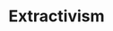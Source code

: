 ---
layout: module
num: 10
title: Extractivism
type: lecture
draft: 0
group: 5
show_schedule: 1
due_date: 2024-02-08
slides:
  - url: https://docs.google.com/presentation/d/1xJC-GnKA_nvKEuNdKRcwvDCAfvCGI11tMVQ1kp0s6eA/edit?usp=sharing
    title: Extractivism
readings:
  - title: Atlas of AI
    url: https://canvas.northwestern.edu/files/18094999/
    author: Crawford, K.
    date: 2021
    source: Yale University Press
    notes: "Important to note here the missing citations in Crawford's work from several Data & Society lab members who researched and brought up ideas from the book prior to Crawford's writing. See some <a href='https://twitter.com/SmithaKhorana/status/1431728246354231300'>details here</a>."
  - title: Ethical Deliberation and Decision-Making in Socio-Ecological Systems Framework
    url: http://learninginplaces.org/wp-content/uploads/2020/08/framework_socioecological-decisionmaking.pdf
    author: Learning in Places Collaborative
    date: 2020
    source: Learning in Places
    notes: Can find more info about Learning in Places <a href='http://learninginplaces.org/'>here</a>.
    optional: 1
  - title: Indigenous Protocol and Artificial Intelligence
    url: https://spectrum.library.concordia.ca/id/eprint/986506/7/Indigenous_Protocol_and_AI_2020.pdf
    author: Indigenous Protocol and Artificial Intelligence Working Group
    date: 2020
    source: The Initiative for Indigenous Futures and the Canadian Institute for Advanced Research (CIFAR)
    optional: 1
  - title: CARE Principles for Indigenous Data Governance 
    url: https://static1.squarespace.com/static/5d3799de845604000199cd24/t/6397b363b502ff481fce6baf/1670886246948/CARE%2BPrinciples_One%2BPagers%2BFINAL_Oct_17_2019.pdf
    author: Research Data Alliance International Indigenous Data Sovereignty Interest Group
    date: 2019
    source: The Global Indigenous Data Alliance
    optional: 1
--- 